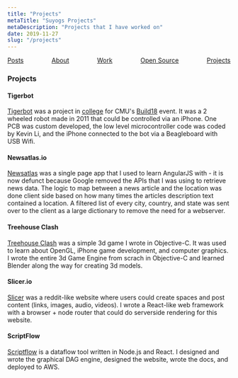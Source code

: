 ```yaml
---
title: "Projects"
metaTitle: "Suyogs Projects"
metaDescription: "Projects that I have worked on"
date: 2019-11-27
slug: "/projects"
---
```


<div style="display: flex; justify-content: space-between;">
    <a href="/">Posts</a>
    <a href="/about/">About</a>
    <a href="/work/">Work</a>
    <a href="/opensource/">Open Source</a>
    <a href="/projects/">Projects</a>
</div>

### Projects

#### Tigerbot
[Tigerbot](https://github.com/Flux159/Tigerbot/wiki) was a project in [college](https://www.cmu.edu/) for CMU's [Build18](http://www.build18.org/) event. It was a 2 wheeled robot made in 2011 that could be controlled via an iPhone. One PCB was custom developed, the low level microcontroller code was coded by Kevin Li, and the iPhone connected to the bot via a Beagleboard with USB Wifi.

#### Newsatlas.io
[Newsatlas](http://newsatlas.io/) was a single page app that I used to learn AngularJS with - it is now defunct because Google removed the APIs that I was using to retrieve news data. The logic to map between a news article and the location was done client side based on how many times the articles description text contained a location. A filtered list of every city, country, and state was sent over to the client as a large dictionary to remove the need for a webserver.

#### Treehouse Clash
[Treehouse Clash](http://www.chronotale.com/treehouse-clash.html) was a simple 3d game I wrote in Objective-C. It was used to learn about OpenGL, iPhone game development, and computer graphics. I wrote the entire 3d Game Engine from scrach in Objective-C and learned Blender along the way for creating 3d models.

#### Slicer.io
[Slicer](https://www.reddit.com/r/slicer/) was a reddit-like website where users could create spaces and post content (links, images, audio, videos). I wrote a React-like web framework with a browser + node router that could do serverside rendering for this website.

#### ScriptFlow
[Scriptflow](https://scriptflow.io/) is a dataflow tool written in Node.js and React. I designed and wrote the graphical DAG engine, designed the website, wrote the docs, and deployed to AWS. 
